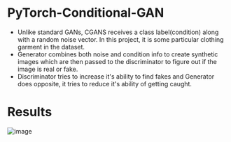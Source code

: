 # PyTorch-Conditional-GAN

- Unlike standard GANs, CGANS receives a class label(condition) along with a random noise vector. In this project, it is some particular clothing garment in the dataset. 
- Generator combines both noise and condition info to create synthetic images which are then passed to the discriminator to figure out if the image is real or fake.
- Discriminator tries to increase it's ability to find fakes and Generator does opposite, it tries to reduce it's ability of getting caught.
  
# Results
![image](https://github.com/user-attachments/assets/be059ceb-c913-43a0-898a-b39f6fa87082)
